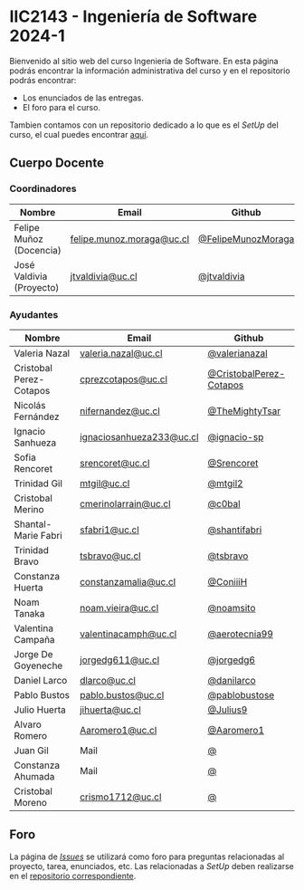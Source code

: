 # IIC2143 - Ingeniería de Software 2024-1

Bienvenido al sitio web del curso Ingeniería de Software. En esta página podrás encontrar la información administrativa del curso y en el repositorio podrás encontrar:
* Los enunciados de las entregas.
* El foro para el curso.

Tambien contamos con un repositorio dedicado a lo que es el _SetUp_ del curso, el cual puedes encontrar [aquí](https://github.com/IIC2143/Setup-Guides).

## Cuerpo Docente

### Coordinadores

| Nombre                      | Email                   | Github                                         |
|-----------------------------|-------------------------|------------------------------------------------|
| Felipe Muñoz (Docencia) | felipe.munoz.moraga@uc.cl  | [@FelipeMunozMoraga](https://github.com/FelipeMunozMoraga)     |
| José Valdivia (Proyecto)   | jtvaldivia@uc.cl | [@jtvaldivia](https://github.com/jtvaldivia) |


### Ayudantes


| Nombre                      | Email                     | Github                                                               |
|-----------------------------|---------------------------|----------------------------------------------------------------------|
| Valeria Nazal | valeria.nazal@uc.cl | [@valerianazal](https://github.com/valerianazal) |
| Cristobal Perez-Cotapos | cprezcotapos@uc.cl | [@CristobalPerez-Cotapos](https://github.com/CristobalPerez-Cotapos) |
| Nicolás Fernández | nifernandez@uc.cl | [@TheMightyTsar](https://github.com/TheMightyTsar) |
| Ignacio Sanhueza | ignaciosanhueza233@uc.cl | [@ignacio-sp](https://github.com/ignacio-sp) |
| Sofia Rencoret | srencoret@uc.cl | [@Srencoret](https://github.com/Srencoret) |
| Trinidad Gil | mtgil@uc.cl | [@mtgil2](https://github.com/mtgil2) |
| Cristobal Merino | cmerinolarrain@uc.cl | [@c0bal](https://github.com/c0bal) |
| Shantal-Marie Fabri | sfabri1@uc.cl | [@shantifabri](https://github.com/shantifabri) |
| Trinidad Bravo | tsbravo@uc.cl | [@tsbravo](https://github.com/tsbravo) |
| Constanza Huerta | constanzamalia@uc.cl | [@ConiiiH](https://github.com/ConiiiH) |
| Noam Tanaka | noam.vieira@uc.cl | [@noamsito](https://github.com/noamsito) |
| Valentina Campaña | valentinacamph@uc.cl| [@aerotecnia99](https://github.com/aerotecnia99) |
| Jorge De Goyeneche | jorgedg611@uc.cl | [@jorgedg6](https://github.com/jorgedg6) |
| Daniel Larco | dlarco@uc.cl | [@danilarco](https://github.com/danilarco) |
| Pablo Bustos | pablo.bustos@uc.cl | [@pablobustose](https://github.com/pablobustose) |
| Julio Huerta | jihuerta@uc.cl | [@Julius9](https://github.com/Julius9) |
| Alvaro Romero | Aaromero1@uc.cl | [@Aaromero1](https://github.com/Aaromero1) |
| Juan Gil | Mail | [@](https://github.com/Aaromero1) |
| Constanza Ahumada | Mail | [@](https://github.com/Aaromero1) |
| Cristobal Moreno | crismo1712@uc.cl | [@](https://github.com/criism0) |

## Foro

La página de [_Issues_](https://github.com/IIC2143/Syllabus/issues) se utilizará como foro para preguntas relacionadas al proyecto, tarea, enunciados, etc. Las relacionadas a _SetUp_ deben realizarse en el [repositorio correspondiente](https://github.com/IIC2143/Setup-Guides/issues).
